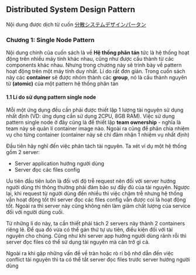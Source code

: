 ## Distributed System Design Pattern

Nội dung được dịch từ cuốn [分散システムデザインパータン](https://www.amazon.co.jp/%E5%88%86%E6%95%A3%E3%82%B7%E3%82%B9%E3%83%86%E3%83%A0%E3%83%87%E3%82%B6%E3%82%A4%E3%83%B3%E3%83%91%E3%82%BF%E3%83%BC%E3%83%B3-%E2%80%95%E3%82%B3%E3%83%B3%E3%83%86%E3%83%8A%E3%82%92%E4%BD%BF%E3%81%A3%E3%81%9F%E3%82%B9%E3%82%B1%E3%83%BC%E3%83%A9%E3%83%96%E3%83%AB%E3%81%AA%E3%82%B5%E3%83%BC%E3%83%93%E3%82%B9%E3%81%AE%E8%A8%AD%E8%A8%88-Brendan-Burns/dp/4873118751/ref=sr_1_1?adgrpid=65059292346&gclid=Cj0KCQjw9pDpBRCkARIsAOzRzitnKPZZ98HsDze__t1PI_LgajZjVQMe50h_XYi4eflf6TztiFzeewoaAjxHEALw_wcB&hvadid=338568615101&hvdev=c&hvlocphy=1009309&hvnetw=g&hvpos=1t1&hvqmt=b&hvrand=18383670850358265229&hvtargid=aud-762433167318%3Akwd-723632982637&hydadcr=27267_11561158&jp-ad-ap=0&keywords=%E5%88%86%E6%95%A3%E3%82%B7%E3%82%B9%E3%83%86%E3%83%A0%E3%83%87%E3%82%B6%E3%82%A4%E3%83%B3%E3%83%91%E3%82%BF%E3%83%BC%E3%83%B3&qid=1562730481&s=gateway&sr=8-1)

### Chương 1: Single Node Pattern

Nội dung chính của cuốn sách là về **Hệ thống phân tán** tức là hệ thống hoạt động trên nhiều máy tính khác nhau, cũng như được cấu thành từ các components khác nhau. Nhưng trong chương này sẽ trình bày về pattern hoạt động trên một máy tính duy nhất. Lí do rất đơn giản. Trong cuốn sách này các **container** sẽ được nhóm thành các **group**, nó là cấu thành nguyên tử **(atomic)** của một pattern hệ thống phân tán

#### 1.1 Lí do sử dụng pattern single node

Mỗi một ứng dụng đều cần phải được thiết lập 1 lượng tài nguyên sử dụng nhất định (VD: ứng dụng cần sử dụng 2CPU, 8GB RAM). Việc sử dụng pattern single node ở đây cũng là để thiết lập **team ownership** - nghĩa là team này sẽ quản lí container image nào. Ngoài ra cũng để phân chia nhiệm vụ cho từng container (container này sẽ chỉ đảm nhận 1 nhiệm vụ nhất định)

Đầu tiên hãy nghĩ đến việc phân tách tài nguyên. Ta xét ví dụ một hệ thống gồm 2 server:
- Server application hướng người dùng
- Server đọc các files config

Ưu tiên đầu tiên luôn là đối với độ trễ request nên đối với server hướng người dùng thì thông thường phải đảm bảo sự đầy đủ của tài nguyên. Ngược lại, khi request từ người dùng đến nhiều thì việc chậm trễ nhưng hệ thống vẫn hoạt động tốt thì server đọc các files config vẫn được coi là hoạt động tốt. Ngoài ra thì server này cũng không nên làm giảm chất lượng của service đối với người dùng cuối.

Từ những lí do này, ta cần thiết phải tách 2 servers này thành 2 containers riêng lẻ. Để qua đó vừa có thể gán thứ tự ưu tiên, điều kiện đối với tài nguyên cho chúng. Cũng như khi server app hướng người dùng rảnh rỗi thì server đọc files có thể sử dụng tài nguyên mà cản trở gì cả.

Ngoài ra khi gặp những vấn đề về tràn hoặc rò rỉ bộ nhớ dẫn đến việc conflict tài nguyên thì ta có thể tắt server đọc files trước server hướng người dùng
